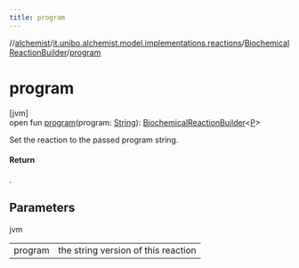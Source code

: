 ```yaml
---
title: program
---
```

//[alchemist](../../../index.html)/[it.unibo.alchemist.model.implementations.reactions](../index.html)/[BiochemicalReactionBuilder](index.html)/[program](program.html)



# program



[jvm]\
open fun [program](program.html)(program: [String](https://docs.oracle.com/javase/8/docs/api/java/lang/String.html)): [BiochemicalReactionBuilder](index.html)<[P](../../it.unibo.alchemist.model.implementations.layers/-biomol-gradient-layer/index.html)>



Set the reaction to the passed program string.



#### Return



.



## Parameters


jvm

| | |
|---|---|
| program | the string version of this reaction |




